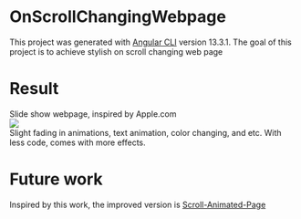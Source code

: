 # OnScrollChangingWebpage

This project was generated with [Angular CLI](https://github.com/angular/angular-cli) version 13.3.1.
The goal of this project is to achieve stylish on scroll changing web page

# Result
Slide show webpage, inspired by Apple.com<br>
<img src="product.gif"/><br>
Slight fading in animations, text animation, color changing, and etc. With less code, comes with more effects.

# Future work
Inspired by this work, the improved version is <a href = "https://github.com/Li-Haowei/Scroll-Animated-Page">Scroll-Animated-Page</a>
